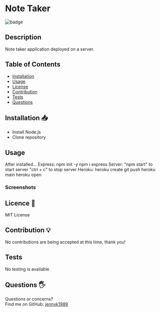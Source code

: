 # Note Taker
![badge](https://img.shields.io/badge/License-MIT-blue)
## Description
Note taker application deployed on a server.
## Table of Contents 
* [Installation](#Installation)
* [Usage](#Usage)
* [License](#License)
* [Contribution](#Contribution)
* [Tests](#Tests)
* [Questions](#Questions)
## Installation 📥
* Install Node.js 
* Clone repository 
## Usage
After installed...
Express: 
npm init -y
npm i express
Server:
"npm start" to start server
"ctrl + c" to stop server
Heroku:
heroku create
git push heroku main 
heroku open 
### Screenshots

## Licence 📃
MIT License
## Contribution 💡
No contributions are being accepted at this time, thank you!
## Tests
No testing is available 
## Questions 🖐️
Questions or concerns? </br>
Find me on GitHub: [jennyk1989](https://github.com/jennyk1989)
